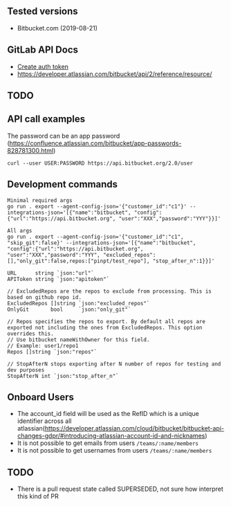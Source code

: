 ## Tested versions

- Bitbucket.com (2019-08-21)

## GitLab API Docs
- [Create auth token](https://confluence.atlassian.com/bitbucketserver/personal-access-tokens-939515499.html)
- https://developer.atlassian.com/bitbucket/api/2/reference/resource/

## TODO


## API call examples

The password can be an app password (https://confluence.atlassian.com/bitbucket/app-passwords-828781300.html)

```
curl --user USER:PASSWORD https://api.bitbucket.org/2.0/user
```

## Development commands

```
Minimal required args
go run . export --agent-config-json='{"customer_id":"c1"}' --integrations-json='[{"name":"bitbucket", "config":{"url":"https://api.bitbucket.org", "user":"XXX","password":"YYY"}}]'
```

```
All args
go run . export --agent-config-json='{"customer_id":"c1", "skip_git":false}' --integrations-json='[{"name":"bitbucket", "config":{"url":"https://api.bitbucket.org", "user":"XXX","password":"YYY", "excluded_repos":[],"only_git":false,repos:["pinpt/test_repo"], "stop_after_n":1}}]'
```

```
URL      string `json:"url"`
APIToken string `json:"apitoken"`

// ExcludedRepos are the repos to exclude from processing. This is based on github repo id.
ExcludedRepos []string `json:"excluded_repos"`
OnlyGit       bool     `json:"only_git"`

// Repos specifies the repos to export. By default all repos are exported not including the ones from ExcludedRepos. This option overrides this.
// Use bitbucket nameWithOwner for this field.
// Example: user1/repo1
Repos []string `json:"repos"`

// StopAfterN stops exporting after N number of repos for testing and dev purposes
StopAfterN int `json:"stop_after_n"`
```


## Onboard Users
- The account_id field will be used as the RefID which is a unique identifier across all atlassian(https://developer.atlassian.com/cloud/bitbucket/bitbucket-api-changes-gdpr/#introducing-atlassian-account-id-and-nicknames)
- It is not possible to get emails from users `/teams/:name/members`
- It is not possible to get usernames from users `/teams/:name/members`

## TODO
- There is a pull request state called SUPERSEDED, not sure how interpret this kind of PR